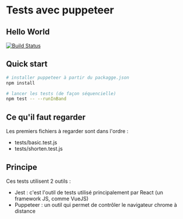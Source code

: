 Tests avec puppeteer
====================
## Hello World

[![Build Status](https://travis-ci.org/campus-digital-grenoble/module-test-puppeteer.svg?branch=master)](https://travis-ci.org/campus-digital-grenoble/module-test-puppeteer)

Quick start
-----------

```bash
# installer puppeteer à partir du packagge.json
npm install

# lancer les tests (de façon séquencielle)
npm test -- --runInBand
```

Ce qu'il faut regarder
----------------------

Les premiers fichiers à regarder sont dans l'ordre :

* tests/basic.test.js
* tests/shorten.test.js

Principe
--------

Ces tests utilisent 2 outils :

* Jest : c'est l'outil de tests utilisé principalement par React (un framework JS, comme VueJS)
* Puppeteer : un outil qui permet de contrôler le navigateur chrome à distance
